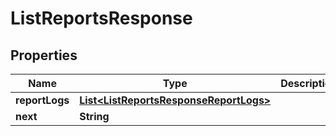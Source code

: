 

# ListReportsResponse


## Properties

Name | Type | Description | Notes
------------ | ------------- | ------------- | -------------
**reportLogs** | [**List&lt;ListReportsResponseReportLogs&gt;**](ListReportsResponseReportLogs.md) |  |  [optional]
**next** | **String** |  |  [optional]



